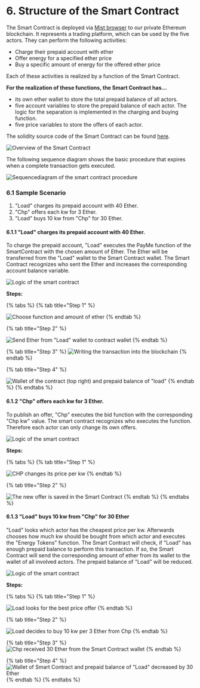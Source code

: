 # 6. Structure of the Smart Contract

The Smart Contract is deployed via [Mist browser](https://github.com/ethereum/mist) to our private Ethereum blockchain. It represents a trading platform, which can be used by the five actors. They can perform the following activities:

* Charge their prepaid account with ether
* Offer energy for a specified ether price
* Buy a specific amount of energy for the offered ether price

Each of these activities is realized by a function of the Smart Contract. 

**For the realization of these functions, the Smart Contract has...**

* its own ether wallet to store the total prepaid balance of all actors. 
* five account variables to store the prepaid balance of each actor. The logic for the separation is implemented in the charging and buying function.
* five price variables to store the offers of each actor.

The solidity source code of the Smart Contract can be found [here](https://github.com/Ricardo-Cz/DEE_SCM/blob/master/EnergyBlockchain.1.sol).

![Overview of the Smart Contract](.gitbook/assets/image%20%282%29.png)

The following sequence diagram shows the basic procedure that expires when a complete transaction gets executed.

![Sequencediagram of the smart contract procedure](.gitbook/assets/smart-contract-usage.png)

### 6.1 Sample Scenario

1. "Load" charges its prepaid account with 40 Ether.
2. "Chp" offers each kw for 3 Ether.
3. "Load" buys 10 kw from "Chp" for 30 Ether.



#### 6.1.1 **"Load" charges its prepaid account with 40 Ether.**

To charge the prepaid account, "Load" executes the PayMe function of the SmartContract with the chosen amount of Ether. The Ether will be transferred from the "Load" wallet to the Smart Contract wallet. The Smart Contract recognizes who sent the Ether and increases the corresponding account balance variable.

![Logic of the smart contract](.gitbook/assets/image%20%2816%29.png)

**Steps:**

{% tabs %}
{% tab title="Step 1" %}


![Choose function and amount of ether](.gitbook/assets/image%20%2810%29.png)
{% endtab %}

{% tab title="Step 2" %}


![Send Ether from &quot;Load&quot; wallet to contract wallet](.gitbook/assets/image%20%2817%29.png)
{% endtab %}

{% tab title="Step 3" %}
![Writing the transaction into the blockchain](.gitbook/assets/image%20%287%29.png)
{% endtab %}

{% tab title="Step 4" %}


![Wallet of the contract \(top right\) and prepaid balance of &quot;load&quot;](.gitbook/assets/image%20%2829%29.png)
{% endtab %}
{% endtabs %}



#### 6.1.2 "Chp" offers each kw for 3 Ether.

To publish an offer, "Chp" executes the bid function with the corresponding "Chp kw" value. The smart contract recognizes who executes the function. Therefore each actor can only change its own offers.

![Logic of the smart contract](.gitbook/assets/image%20%2821%29.png)

  
**Steps:**

{% tabs %}
{% tab title="Step 1" %}


![CHP changes its price per kw](.gitbook/assets/image%20%2818%29.png)
{% endtab %}

{% tab title="Step 2" %}


![The new offer is saved in the Smart Contract](.gitbook/assets/image%20%288%29.png)
{% endtab %}
{% endtabs %}

#### 

#### 6.1.3 "Load" buys 10 kw from "Chp" for 30 Ether

"Load" looks which actor has the cheapest price per kw. Afterwards chooses how much kw should be bought from which actor and executes the "Energy Tokens" function. The Smart Contract will check, if "Load" has enough prepaid balance to perform this transaction. If so, the Smart Contract will send the corresponding amount of ether from its wallet to the wallet of all involved actors. The prepaid balance of "Load" will be reduced.

![Logic of the smart contract](.gitbook/assets/image%20%289%29.png)

  
**Steps:**

{% tabs %}
{% tab title="Step 1" %}


![Load looks for the best price offer](.gitbook/assets/image%20%288%29.png)
{% endtab %}

{% tab title="Step 2" %}


![Load decides to buy 10 kw per 3 Ether from Chp](.gitbook/assets/image%20%286%29.png)
{% endtab %}

{% tab title="Step 3" %}
![Chp received 30 Ether from the Smart Contract wallet](.gitbook/assets/image%20%2824%29.png)
{% endtab %}

{% tab title="Step 4" %}
![Wallet of Smart Contract and prepaid balance of &quot;Load&quot; decreased by 30 Ether](.gitbook/assets/image%20%2828%29.png)
{% endtab %}
{% endtabs %}


